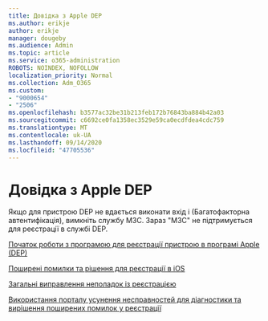 ```yaml
---
title: Довідка з Apple DEP
ms.author: erikje
author: erikje
manager: dougeby
ms.audience: Admin
ms.topic: article
ms.service: o365-administration
ROBOTS: NOINDEX, NOFOLLOW
localization_priority: Normal
ms.collection: Adm_O365
ms.custom:
- "9000654"
- "2506"
ms.openlocfilehash: b3577ac32be31b213feb172b76843ba884b42a03
ms.sourcegitcommit: c6692ce0fa1358ec3529e59ca0ecdfdea4cdc759
ms.translationtype: MT
ms.contentlocale: uk-UA
ms.lasthandoff: 09/14/2020
ms.locfileid: "47705536"
---
```

# <a name="help-with-apple-dep"></a>Довідка з Apple DEP

Якщо для пристрою DEP не вдається виконати вхід і (Багатофакторна автентифікація), вимкніть службу МЗС. Зараз "МЗС" не підтримується для реєстрації в службі DEP.

[Початок роботи з програмою для реєстрації пристрою в програмі Apple (DEP)](https://docs.microsoft.com/intune/enrollment/device-enrollment-program-enroll-ios)

[Поширені помилки та рішення для реєстрації в iOS](https://docs.microsoft.com/intune/enrollment/troubleshoot-ios-enrollment-errors)

[Загальні виправлення неполадок із реєстрацією](https://docs.microsoft.com/intune/enrollment/troubleshoot-device-enrollment-in-intune)

[Використання порталу усунення несправностей для діагностики та вирішення поширених помилок у реєстрації](https://docs.microsoft.com/intune/fundamentals/help-desk-operators)


